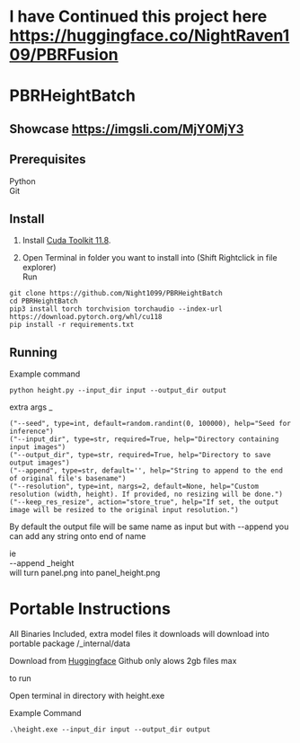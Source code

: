 # I have Continued this project here https://huggingface.co/NightRaven109/PBRFusion

# PBRHeightBatch

## Showcase https://imgsli.com/MjY0MjY3

## Prerequisites

Python <br>
Git

## Install

1. Install [Cuda Toolkit 11.8](https://developer.nvidia.com/cuda-11-8-0-download-archive).

2. Open Terminal in folder you want to install into (Shift Rightclick in file explorer)<br>
Run

```
git clone https://github.com/Night1099/PBRHeightBatch
cd PBRHeightBatch
pip3 install torch torchvision torchaudio --index-url https://download.pytorch.org/whl/cu118
pip install -r requirements.txt
```

## Running

Example command
```
python height.py --input_dir input --output_dir output
```

extra args _
```
("--seed", type=int, default=random.randint(0, 100000), help="Seed for inference")
("--input_dir", type=str, required=True, help="Directory containing input images")
("--output_dir", type=str, required=True, help="Directory to save output images")
("--append", type=str, default='', help="String to append to the end of original file's basename")
("--resolution", type=int, nargs=2, default=None, help="Custom resolution (width, height). If provided, no resizing will be done.")
("--keep_res_resize", action="store_true", help="If set, the output image will be resized to the original input resolution.")
```
By default the output file will be same name as input but with --append you can add any string onto end of name

ie <br>
--append _height <br>
will turn panel.png into panel_height.png



# Portable Instructions

All Binaries Included, extra model files it downloads will download into portable package /_internal/data

Download from [Huggingface](https://huggingface.co/NightRaven109/ControlnetHeightPBR/blob/main/PBRHeightBatchPortable.zip) Github only alows 2gb files max  

to run

Open terminal in directory with height.exe

Example Command
```
.\height.exe --input_dir input --output_dir output
```
